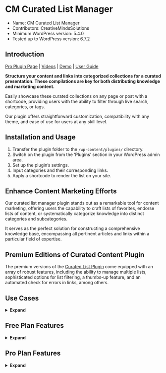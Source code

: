 # CM Curated List Manager

* Name: CM Curated List Manager
* Contributors: CreativeMindsSolutions
* Minimum WordPress version: 5.4.0
* Tested up to WordPress version: 6.7.2

## Introduction

[Pro Plugin Page](https://www.cminds.com/wordpress-plugins-library/curated-list-manager-and-knowledgebase-plugin-for-wordpress/) | [Videos](https://www.videolessonsplugin.com/video-lesson/lesson/curated-list-manager-plugin/)  | [Demo](https://www.listwp.com/great-curated-list-of-seo-resources-and-articles-you-should-read/) | [User Guide](https://creativeminds.helpscoutdocs.com/category/663-curated-list-manager-cmclm) 

**Structure your content and links into categorized collections for a curated presentation. These compilations are key for both distributing knowledge and marketing content.**

Easily showcase these curated collections on any page or post with a shortcode, providing users with the ability to filter through live search, categories, or tags.

Our plugin offers straightforward customization, compatibility with any theme, and ease of use for users at any skill level.

## Installation and Usage

1. Transfer the plugin folder to the `/wp-content/plugins/` directory.
2. Switch on the plugin from the ‘Plugins’ section in your WordPress admin area.
3. Set up the plugin’s settings.
4. Input categories and their corresponding links.
5. Apply a shortcode to render the list on your site.

## Enhance Content Marketing Efforts

Our curated list manager plugin stands out as a remarkable tool for content marketing, offering users the capability to craft lists of favorites, endorse lists of content, or systematically categorize knowledge into distinct categories and subcategories.

It serves as the perfect solution for constructing a comprehensive knowledge base, encompassing all pertinent articles and links within a particular field of expertise.

## Premium Editions of Curated Content Plugin

The premium versions of the [Curated List Plugin](https://www.cminds.com/wordpress-plugins-library/curated-list-manager-and-knowledgebase-plugin-for-wordpress/) come equipped with an array of robust features, including the ability to manage multiple lists, sophisticated options for list filtering, a thumbs-up feature, and an automated check for errors in links, among others.

## Use Cases

<details><summary> <b>Expand</b> </summary>

* **Content Collection** - Assemble a handpicked selection of articles and links on your website.
* **Information Repository** - Develop a compact knowledge repository by organizing content into categories and subcategories.
* **Study Compilation** - Compile a study list for student access.
* **Task Checklist** - Create a checklist with options to tick off completed tasks.

</details>

## Free Plan Features

<details><summary> <b>Expand</b> </summary>

* **List Construction** - Design a list featuring unlimited categories and subcategories.
* **Link Inclusion** - Incorporate numerous links within any chosen category.
* **Display Anywhere** - Utilize a shortcode to exhibit the list across any page or post.
* **Icon Customization** - Assign a unique favicon to each individual link.

</details>

## Pro Plan Features

<details><summary> <b>Expand</b> </summary>

> [Pro Version Detailed Features List](https://www.cminds.com/wordpress-plugins-library/curated-list-manager-and-knowledgebase-plugin-for-wordpress/#features) | [Demo Site](https://www.listwp.com/great-curated-list-of-wordpress-resources-and-articles-you-should-read/)

* **Multi-List Creation**: Users can craft and position multiple lists on any site page or post.
* **Tagging System**: Enhanced with tag support, users can filter and color-code tags next to links.
* **Quick Filters**: Instantly filter lists by text, categories, or tags to display relevant links.
* **Custom Categories**: Assign background colors to categories for visual distinction.
* **Design Customization**: Tailor list design, including tooltip colors and element visibility.
* **Update Visibility**: Display the last update date and item count for each list.
* **List Management**: Easily sort categories and links with a drag-and-drop feature.
* **Link Varieties**: Choose between icons or checkboxes for links, with memory for user selections.
* **Shortcode Flexibility**: Showcase curated content with customizable shortcodes for lists, categories, and tags.
* **Contact Options**: Replace links with clickable phone numbers or email addresses.
* **Enhanced Link Details**: Add subtitles, images, and mark new links as ‘NEW’.
* **Admin Ease**: Quick edit links and categories from the front-end.
* **User Customization**: Personalize list views by hiding unwanted categories.
* **Bookmarklet Feature**: Add links to lists directly from the browser bar.
* **Widget & Shortcode**: Display categories with all links via widgets or shortcodes, with user role-based access.
* **Data Transfer**: Import and export link data with ease.
* **Social Engagement**: Include social sharing and like buttons with each list item.
* **Blog Integration**: Import blog posts and categories into the list manager.

</details>
